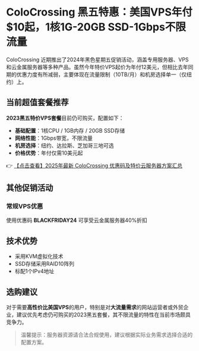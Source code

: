 # ColoCrossing 黑五特惠：美国VPS年付$10起，1核1G-20GB SSD-1Gbps不限流量

ColoCrossing 近期推出了2024年黑色星期五促销活动，涵盖专用服务器、VPS 和云金属服务器等多种产品。虽然今年特价VPS起价为年付12美元，但相比去年同期的优惠力度有所减弱，主要体现在流量限制（10TB/月）和机房选择单一（仅纽约）上。

## 当前超值套餐推荐

**2023黑五特价VPS套餐**目前仍可购买，配置如下：
- **基础配置**：1核CPU / 1GB内存 / 20GB SSD存储
- **网络性能**：1Gbps带宽，不限流量
- **机房选择**：纽约、达拉斯、芝加哥三地可选
- **价格优势**：年付仅需10美元起

👉 [【点击查看】2025年最新 ColoCrossing 优惠码及特价云服务器方案汇总](https://bit.ly/ColoCrossing)

## 其他促销活动

### 常规VPS优惠
使用优惠码 **BLACKFRIDAY24** 可享受云金属服务器40%折扣

## 技术优势
- 采用KVM虚拟化技术
- SSD存储采用RAID10阵列
- 标配1个IPv4地址

## 选购建议
对于需要**高性价比美国VPS**的用户，特别是对**大流量需求**的网站运营者或外贸企业，建议优先考虑仍可购买的2023黑五套餐，其不限流量的特性在当前市场颇具竞争力。

> 温馨提示：服务器资源请合法合规使用，建议根据实际业务需求选择合适的配置方案。